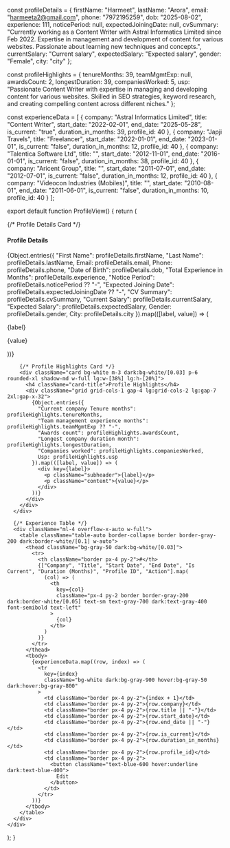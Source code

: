 const profileDetails = {
  firstName: "Harmeet",
  lastName: "Arora",
  email: "harmeeta2@gmail.com",
  phone: "7972195259",
  dob: "2025-08-02",
  experience: 111,
  noticePeriod: null,
  expectedJoiningDate: null,
  cvSummary:
    "Currently working as a Content Writer with Astral Informatics Limited since Feb 2022. Expertise in management and development of content for various websites. Passionate about learning new techniques and concepts.",
  currentSalary: "Current salary",
  expectedSalary: "Expected salary",
  gender: "Female",
  city: "city"
};

const profileHighlights = {
  tenureMonths: 39,
  teamMgmtExp: null,
  awardsCount: 2,
  longestDuration: 39,
  companiesWorked: 5,
  usp: "Passionate Content Writer with expertise in managing and developing content for various websites. Skilled in SEO strategies, keyword research, and creating compelling content across different niches."
};

const experienceData = [
  {
    company: "Astral Informatics Limited",
    title: "Content Writer",
    start_date: "2022-02-01",
    end_date: "2025-05-28",
    is_current: "true",
    duration_in_months: 39,
    profile_id: 40
  },
  {
    company: "Japji Travels",
    title: "Freelancer",
    start_date: "2022-01-01",
    end_date: "2023-01-01",
    is_current: "false",
    duration_in_months: 12,
    profile_id: 40
  },
  {
    company: "Talentica Software Ltd",
    title: "",
    start_date: "2012-11-01",
    end_date: "2016-01-01",
    is_current: "false",
    duration_in_months: 38,
    profile_id: 40
  },
  {
    company: "Aricent Group",
    title: "",
    start_date: "2011-07-01",
    end_date: "2012-07-01",
    is_current: "false",
    duration_in_months: 12,
    profile_id: 40
  },
  {
    company: "Videocon Industries (Mobiles)",
    title: "",
    start_date: "2010-08-01",
    end_date: "2011-06-01",
    is_current: "false",
    duration_in_months: 10,
    profile_id: 40
  }
];

export default function ProfileView() {
  return (
    <div className="d-flex flex-col">
      <div className="flex justify-center flex-wrap">
        {/* Profile Details Card */}
        <div className="card bg-white m-3 dark:bg-white/[0.03] p-6 rounded-xl shadow-md w-full lg:w-[35%]">
          <h4 className="card-title">Profile Details</h4>
          <div className="grid grid-cols-1 gap-4 lg:grid-cols-2 lg:gap-7 2xl:gap-x-32">
            {Object.entries({
              "First Name": profileDetails.firstName,
              "Last Name": profileDetails.lastName,
              Email: profileDetails.email,
              Phone: profileDetails.phone,
              "Date of Birth": profileDetails.dob,
              "Total Experience in Months": profileDetails.experience,
              "Notice Period": profileDetails.noticePeriod ?? "-",
              "Expected Joining Date": profileDetails.expectedJoiningDate ?? "-",
              "CV Summary": profileDetails.cvSummary,
              "Current Salary": profileDetails.currentSalary,
              "Expected Salary": profileDetails.expectedSalary,
              Gender: profileDetails.gender,
              City: profileDetails.city
            }).map(([label, value]) => (
              <div key={label}>
                <p className="subheader">{label}</p>
                <p className="content">{value}</p>
              </div>
            ))}
          </div>
        </div>

        {/* Profile Highlights Card */}
        <div className="card bg-white m-3 dark:bg-white/[0.03] p-6 rounded-xl shadow-md w-full lg:w-[38%] lg:h-[20%]">
          <h4 className="card-title">Profile Highlights</h4>
          <div className="grid grid-cols-1 gap-4 lg:grid-cols-2 lg:gap-7 2xl:gap-x-32">
            {Object.entries({
              "Current company Tenure months": profileHighlights.tenureMonths,
              "Team management experience months": profileHighlights.teamMgmtExp ?? "-",
              "Awards count": profileHighlights.awardsCount,
              "Longest company duration month": profileHighlights.longestDuration,
              "Companies worked": profileHighlights.companiesWorked,
              Usp: profileHighlights.usp
            }).map(([label, value]) => (
              <div key={label}>
                <p className="subheader">{label}</p>
                <p className="content">{value}</p>
              </div>
            ))}
          </div>
        </div>
      </div>

      {/* Experience Table */}
      <div className="ml-4 overflow-x-auto w-full">
        <table className="table-auto border-collapse border border-gray-200 dark:border-white/[0.1] w-auto">
          <thead className="bg-gray-50 dark:bg-white/[0.03]">
            <tr>
              <th className="border px-4 py-2">#</th>
              {["Company", "Title", "Start Date", "End Date", "Is Current", "Duration (Months)", "Profile ID", "Action"].map(
                (col) => (
                  <th
                    key={col}
                    className="px-4 py-2 border border-gray-200 dark:border-white/[0.05] text-sm text-gray-700 dark:text-gray-400 font-semibold text-left"
                  >
                    {col}
                  </th>
                )
              )}
            </tr>
          </thead>
          <tbody>
            {experienceData.map((row, index) => (
              <tr
                key={index}
                className="bg-white dark:bg-gray-900 hover:bg-gray-50 dark:hover:bg-gray-800"
              >
                <td className="border px-4 py-2">{index + 1}</td>
                <td className="border px-4 py-2">{row.company}</td>
                <td className="border px-4 py-2">{row.title || "-"}</td>
                <td className="border px-4 py-2">{row.start_date}</td>
                <td className="border px-4 py-2">{row.end_date || "-"}</td>
                <td className="border px-4 py-2">{row.is_current}</td>
                <td className="border px-4 py-2">{row.duration_in_months}</td>
                <td className="border px-4 py-2">{row.profile_id}</td>
                <td className="border px-4 py-2">
                  <button className="text-blue-600 hover:underline dark:text-blue-400">
                    Edit
                  </button>
                </td>
              </tr>
            ))}
          </tbody>
        </table>
      </div>
    </div>
  );
}

